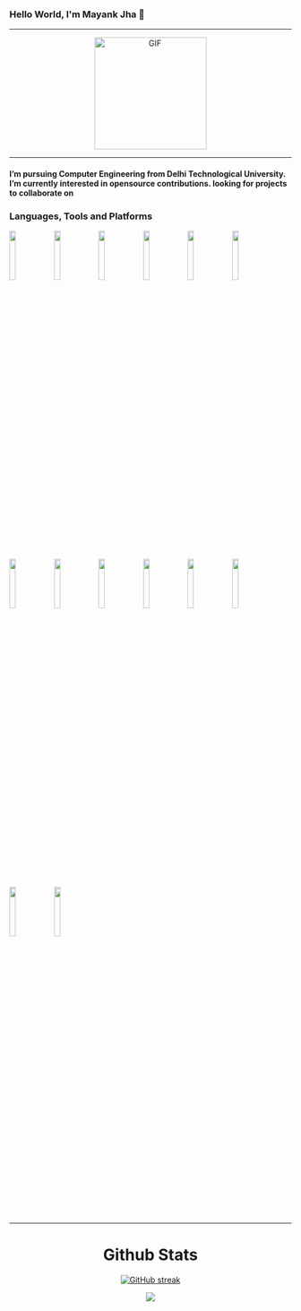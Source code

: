 ### Hello World, I'm Mayank Jha 👋 

-----

<p align="center">
<img alt="GIF" src="https://media.giphy.com/media/Cmr1OMJ2FN0B2/giphy.gif" width = 200/>
</p>

-----
#### I’m pursuing Computer Engineering from Delhi Technological University. I’m currently interested in opensource contributions. looking for projects to collaborate on

### Languages, Tools and Platforms

<p>
  
 <code><img width="15%" src="https://www.vectorlogo.zone/logos/python/python-ar21.svg"></code>
  <code><img width="15%" src="https://www.vectorlogo.zone/logos/numpy/numpy-ar21.svg"></code>
  <code><img width="15%" src="https://www.vectorlogo.zone/logos/devpost/devpost-ar21.svg"></code>
 <code><img width="15%" src="https://www.vectorlogo.zone/logos/w3_html5/w3_html5-ar21.svg"></code>
 <code><img width="15%" src="https://www.vectorlogo.zone/logos/w3_css/w3_css-ar21.svg"></code>
  <code><img width="15%" src="https://www.vectorlogo.zone/logos/javascript/javascript-horizontal.svg"></code>
  <code><img width="15%" src="https://www.vectorlogo.zone/logos/getbootstrap/getbootstrap-ar21.svg"></code>
  <code><img width="15%" src="https://www.vectorlogo.zone/logos/jupyter/jupyter-ar21.svg"></code>
  <code><img width="15%" src="https://www.vectorlogo.zone/logos/mysql/mysql-ar21.svg"></code>
  <code><img width="15%" src="https://www.vectorlogo.zone/logos/git-scm/git-scm-ar21.svg"></code>
   <code><img width="15%" src="https://www.vectorlogo.zone/logos/ubuntu/ubuntu-ar21.svg"></code>
   <code><img width="15%" src="https://www.vectorlogo.zone/logos/nodejs/nodejs-ar21.svg"></code>
  <code><img width="15%" src="https://www.vectorlogo.zone/logos/mongodb/mongodb-ar21.svg"></code>
  <code><img width="15%" src="https://www.vectorlogo.zone/logos/tensorflow/tensorflow-ar21.svg"></code>
 
 
 -----
  
</p>

<!---
parzival272000/parzival272000 is a ✨ special ✨ repository because its `README.md` (this file) appears on your GitHub profile.
You can click the Preview link to take a look at your changes.
--->


<h1 align="center">Github Stats</h1>

<div align="center">
  
[![GitHub streak](https://github-readme-streak-stats.herokuapp.com/?user=parzival272000&theme=highcontrast)](https://github.com/DenverCoder1/github-readme-streak-stats)
<!-- <a href="https://github.com/parzival272000/">
https://github-readme-stats.vercel.app/api?username=parzival272000&show_icons=true&theme=tokyonight)
</a> -->
<a href="https://github.com/parzival272000/github-readme-stats">
  <img align="center" src="https://github-readme-stats.vercel.app/api?username=parzival272000&show_icons=true&theme=tokyonight&repo=github-readme-stats" />
</a>
 </div>


